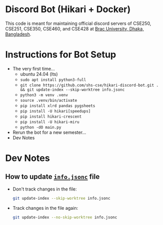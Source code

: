 # Discord Bot (Hikari + Docker)
This code is meant for maintaining official discord servers of CSE250, CSE251, CSE350, CSE460, and CSE428 at [Brac University, Dhaka, Bangladesh](https://www.bracu.ac.bd/).

# Instructions for Bot Setup
- The very first time...
    - ubuntu 24.04 (lts)
    - `sudo apt install python3-full`
    - `git clone https://github.com/shs-cse/hikari-discord-bot.git . && git update-index --skip-worktree info.jsonc`
    - `python3 -m venv .venv`
    - `source .venv/bin/activate`
    - `pip install xlrd pandas pygsheets`
    - `pip install -U hikari[speedups]`
    - `pip install hikari-crescent`
    - `pip install -U hikari-miru`
    - `python -dO main.py`
- Rerun the bot for a new semester...
- Dev Notes

# Dev Notes
## How to update [`info.jsonc`](./info.jsonc) file
- Don't track changes in the file:
    ```bash
    git update-index --skip-worktree info.jsonc
    ```
- Track changes in the file again:
    ```bash
    git update-index --no-skip-worktree info.jsonc
    ```
